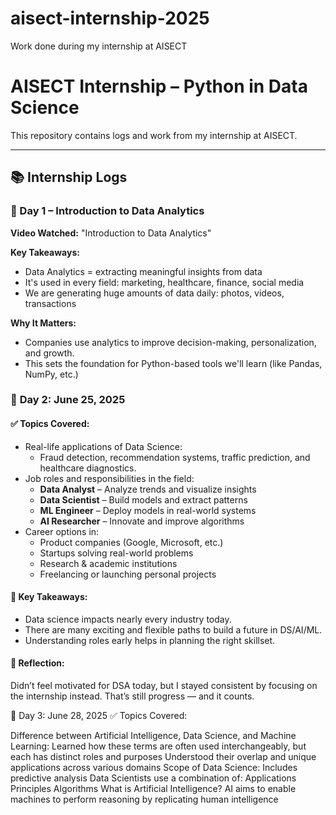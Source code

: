 # aisect-internship-2025
Work done during my internship at AISECT
# AISECT Internship – Python in Data Science

This repository contains logs and work from my internship at AISECT.

---

## 📚 Internship Logs

### 📅 Day 1 – Introduction to Data Analytics

**Video Watched:** "Introduction to Data Analytics"

**Key Takeaways:**
- Data Analytics = extracting meaningful insights from data
- It's used in every field: marketing, healthcare, finance, social media
- We are generating huge amounts of data daily: photos, videos, transactions

**Why It Matters:**
- Companies use analytics to improve decision-making, personalization, and growth.
- This sets the foundation for Python-based tools we'll learn (like Pandas, NumPy, etc.)
 ### 📅 **Day 2: June 25, 2025**
#### ✅ Topics Covered:
- Real-life applications of Data Science:
  - Fraud detection, recommendation systems, traffic prediction, and healthcare diagnostics.
- Job roles and responsibilities in the field:
  - **Data Analyst** – Analyze trends and visualize insights  
  - **Data Scientist** – Build models and extract patterns  
  - **ML Engineer** – Deploy models in real-world systems  
  - **AI Researcher** – Innovate and improve algorithms
- Career options in:
  - Product companies (Google, Microsoft, etc.)
  - Startups solving real-world problems
  - Research & academic institutions
  - Freelancing or launching personal projects

#### 🧠 Key Takeaways:
- Data science impacts nearly every industry today.
- There are many exciting and flexible paths to build a future in DS/AI/ML.
- Understanding roles early helps in planning the right skillset.

#### 💬 Reflection:
Didn’t feel motivated for DSA today, but I stayed consistent by focusing on the internship instead. That’s still progress — and it counts.

📅 Day 3: June 28, 2025
✅ Topics Covered:

Difference between Artificial Intelligence, Data Science, and Machine Learning:
Learned how these terms are often used interchangeably, but each has distinct roles and purposes
Understood their overlap and unique applications across various domains
Scope of Data Science:
Includes predictive analysis
Data Scientists use a combination of:
Applications
Principles
Algorithms
What is Artificial Intelligence?
AI aims to enable machines to perform reasoning by replicating human intelligence
 
 
 

